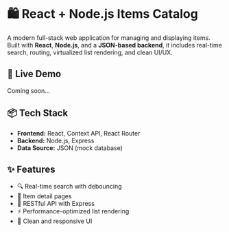 # 🛍️ React + Node.js Items Catalog

A modern full-stack web application for managing and displaying items. Built with **React**, **Node.js**, and a **JSON-based backend**, it includes real-time search, routing, virtualized list rendering, and clean UI/UX.

## 🔗 Live Demo
Coming soon...

## 📦 Tech Stack
- **Frontend:** React, Context API, React Router
- **Backend:** Node.js, Express
- **Data Source:** JSON (mock database)

## ✨ Features
- 🔍 Real-time search with debouncing
- 🧾 Item detail pages
- 📄 RESTful API with Express
- ⚡ Performance-optimized list rendering
- 🎨 Clean and responsive UI
